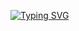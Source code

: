 [![Typing SVG](https://readme-typing-svg.demolab.com?font=Fira+Code&weight=600&size=25&duration=4000&pause=400&color=F70000&vCenter=true&repeat=false&width=480&height=38&lines=Hi+there%2C;I'm+Hossein+Khalili;I+hope+you+are+always+happy%F0%9F%98%89)](https://git.io/typing-svg)
